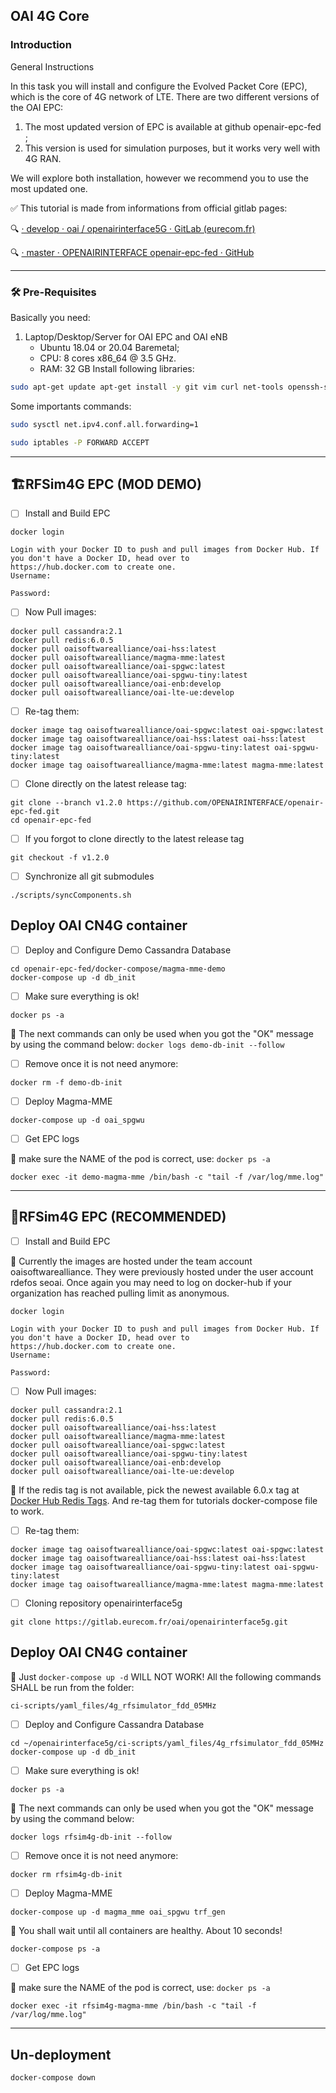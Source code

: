 OAI 4G Core
---

### Introduction

General Instructions

In this task you will install and configure the Evolved Packet Core (EPC), which is the core of 4G network of LTE. There are two different versions
of the OAI EPC:

 1. The most updated version of EPC is available at github openair-epc-fed ;
 2. This version is used for simulation purposes, but it works very well with 4G RAN.

We will explore both installation, however we recommend you to use the most updated one.

:white_check_mark:
This tutorial is made from informations from official gitlab pages:

:mag:
[· develop · oai / openairinterface5G · GitLab (eurecom.fr)](https://gitlab.eurecom.fr/oai/openairinterface5g/-/blob/develop/ci-scripts/yaml_files/4g_rfsimulator_fdd_05MHz/README.md)

:mag:
[· master · OPENAIRINTERFACE openair-epc-fed · GitHub](https://github.com/OPENAIRINTERFACE/openair-epc-fed/blob/master/docs/DEPLOY_HOME_MAGMA_MME.md)

---

### 🛠️ Pre-Requisites

Basically you need:
1. Laptop/Desktop/Server for OAI EPC and OAI eNB
   -  Ubuntu 18.04 or 20.04 Baremetal;
   -  CPU: 8 cores x86_64 @ 3.5 GHz.
   -  RAM: 32 GB
Install following libraries:

```bash
sudo apt-get update apt-get install -y git vim curl net-tools openssh-server python3-pip nfs-common
```

Some importants commands:

```bash
sudo sysctl net.ipv4.conf.all.forwarding=1

sudo iptables -P FORWARD ACCEPT
```
---


## :building_construction:RFSim4G EPC (MOD DEMO)

- [ ] Install and Build EPC

```
docker login

Login with your Docker ID to push and pull images from Docker Hub. If you don't have a Docker ID, head over to
https://hub.docker.com to create one.
Username:

Password:

```

- [ ] Now Pull images:

```
docker pull cassandra:2.1
docker pull redis:6.0.5
docker pull oaisoftwarealliance/oai-hss:latest
docker pull oaisoftwarealliance/magma-mme:latest
docker pull oaisoftwarealliance/oai-spgwc:latest
docker pull oaisoftwarealliance/oai-spgwu-tiny:latest
docker pull oaisoftwarealliance/oai-enb:develop
docker pull oaisoftwarealliance/oai-lte-ue:develop
```

- [ ] Re-tag them:

```
docker image tag oaisoftwarealliance/oai-spgwc:latest oai-spgwc:latest
docker image tag oaisoftwarealliance/oai-hss:latest oai-hss:latest
docker image tag oaisoftwarealliance/oai-spgwu-tiny:latest oai-spgwu-tiny:latest
docker image tag oaisoftwarealliance/magma-mme:latest magma-mme:latest
```

- [ ] Clone directly on the latest release tag:

```
git clone --branch v1.2.0 https://github.com/OPENAIRINTERFACE/openair-epc-fed.git
cd openair-epc-fed
```

- [ ] If you forgot to clone directly to the latest release tag

```
git checkout -f v1.2.0
```

- [ ] Synchronize all git submodules

```
./scripts/syncComponents.sh
```

## Deploy OAI CN4G container

- [ ] Deploy and Configure Demo Cassandra Database

```
cd openair-epc-fed/docker-compose/magma-mme-demo
docker-compose up -d db_init
```

- [ ] Make sure everything is ok!

```
docker ps -a
```

:triangular_flag_on_post:
The next commands can only be used when you got the "OK" message by using the command below:
`docker logs demo-db-init --follow`

- [ ] Remove once it is not need anymore:

```
docker rm -f demo-db-init
```

- [ ] Deploy Magma-MME

```
docker-compose up -d oai_spgwu
```

- [ ] Get EPC logs

:triangular_flag_on_post:
make sure the NAME of the pod is correct, use:  `docker ps -a`

```
docker exec -it demo-magma-mme /bin/bash -c "tail -f /var/log/mme.log"
```

---

## :rocket:RFSim4G EPC (RECOMMENDED)

- [ ] Install and Build EPC

:seedling:
Currently the images are hosted under the team account oaisoftwarealliance. They were previously hosted under the user account rdefos
seoai.
Once again you may need to log on docker-hub if your organization has reached pulling limit as anonymous.

```
docker login

Login with your Docker ID to push and pull images from Docker Hub. If you don't have a Docker ID, head over to
https://hub.docker.com to create one.
Username:

Password:

```

- [ ] Now Pull images:

```
docker pull cassandra:2.1
docker pull redis:6.0.5
docker pull oaisoftwarealliance/oai-hss:latest
docker pull oaisoftwarealliance/magma-mme:latest
docker pull oaisoftwarealliance/oai-spgwc:latest
docker pull oaisoftwarealliance/oai-spgwu-tiny:latest
docker pull oaisoftwarealliance/oai-enb:develop
docker pull oaisoftwarealliance/oai-lte-ue:develop
```

:triangular_flag_on_post:
If the redis tag is not available, pick the newest available 6.0.x tag at [Docker Hub Redis Tags](https://hub.docker.com/_/redis?tab=tags).
And re-tag them for tutorials docker-compose file to work.

- [ ] Re-tag them:

```
docker image tag oaisoftwarealliance/oai-spgwc:latest oai-spgwc:latest
docker image tag oaisoftwarealliance/oai-hss:latest oai-hss:latest
docker image tag oaisoftwarealliance/oai-spgwu-tiny:latest oai-spgwu-tiny:latest
docker image tag oaisoftwarealliance/magma-mme:latest magma-mme:latest
```

- [ ] Cloning repository openairinterface5g

```
git clone https://gitlab.eurecom.fr/oai/openairinterface5g.git
```

## Deploy OAI CN4G container

:triangular_flag_on_post:
Just `docker-compose up -d` WILL NOT WORK!
All the following commands SHALL be run from the folder:

`ci-scripts/yaml_files/4g_rfsimulator_fdd_05MHz`

- [ ] Deploy and Configure Cassandra Database

```
cd ~/openairinterface5g/ci-scripts/yaml_files/4g_rfsimulator_fdd_05MHz
docker-compose up -d db_init
```

- [ ] Make sure everything is ok!

```
docker ps -a
```

:triangular_flag_on_post:
The next commands can only be used when you got the "OK" message by using the command below:

`docker logs rfsim4g-db-init --follow`

- [ ] Remove once it is not need anymore:

```
docker rm rfsim4g-db-init
```

- [ ] Deploy Magma-MME

```
docker-compose up -d magma_mme oai_spgwu trf_gen
```

:triangular_flag_on_post:
You shall wait until all containers are healthy. About 10 seconds!

```
docker-compose ps -a
```

- [ ] Get EPC logs

:triangular_flag_on_post:
make sure the NAME of the pod is correct, use:  `docker ps -a`

```
docker exec -it rfsim4g-magma-mme /bin/bash -c "tail -f /var/log/mme.log"
```

---

## Un-deployment

```
docker-compose down
```
